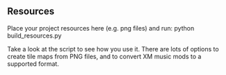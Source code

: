 ## Resources

Place your project resources here (e.g. png files) and run:
python build_resources.py

Take a look at the script to see how you use it. There are lots
of options to create tile maps from PNG files, and to convert
XM music mods to a supported format.
